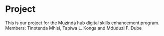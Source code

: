 # Project
This is our project for the Muzinda hub digital skills enhancement program.
Members: Tinotenda Mhisi,
         Tapiwa L. Konga and
         Mduduzi F. Dube
